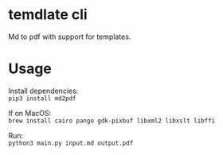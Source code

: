 # temdlate cli

Md to pdf with support for templates.

# Usage

Install dependencies:  
`pip3 install md2pdf`

If on MacOS:  
`brew install cairo pango gdk-pixbuf libxml2 libxslt libffi`

Run:  
`python3 main.py input.md output.pdf`
